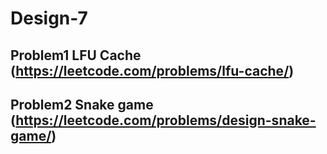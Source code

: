 # Design-7

## Problem1 LFU Cache (https://leetcode.com/problems/lfu-cache/)

## Problem2 Snake game (https://leetcode.com/problems/design-snake-game/)


